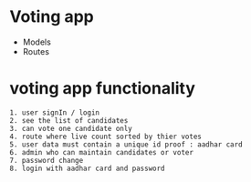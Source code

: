 # Voting app


- Models
- Routes

# voting app functionality
    1. user signIn / login
    2. see the list of candidates
    3. can vote one candidate only
    4. route where live count sorted by thier votes
    5. user data must contain a unique id proof : aadhar card
    6. admin who can maintain candidates or voter
    7. password change
    8. login with aadhar card and password